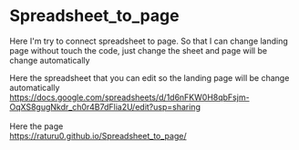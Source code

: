 # Spreadsheet_to_page
Here I'm try to connect spreadsheet to page. So that I can change landing page without touch the code, just change the sheet and page will be change automatically

Here the spreadsheet that you can edit so the landing page will be change automatically
<br>
https://docs.google.com/spreadsheets/d/1d6nFKW0H8qbFsjm-OqXS8gugNkdr_ch0r4B7dFlia2U/edit?usp=sharing 
<br> <br>
Here the page
<br>
https://raturu0.github.io/Spreadsheet_to_page/

